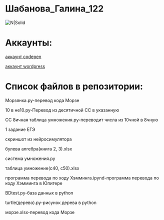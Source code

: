 # Шабанова_Галина_122
![N|Solid](https://scientificrussia.ru/images/b/teb-full.jpg)
# Аккаунты:


[аккаунт codepen](https://codepen.io/Galua122)


[аккаунт wordpress](https://wordpress.com/home/reallife979489743.wordpress.com)
 
 
# Список файлов в репозитории:


Морзянка.py-перевод кода Морзе


10 в не10.py-Перевод из десятичной СС в указанную 


СС 8ичная таблица умножения.py-переводит числа из 10чной в 8чную


1 задание ЕГЭ


скриншот из нейросимулятора


булева алгебра(книга 2, 3).xlsx


система умножения.py


таблица умножение(с40, с50).xlsx


программа перевода по ходу Хэмминга.ipynd-программа перевода по коду Хэмминга в Юпитере


BDtest.py-база данных в python


turtle(дерево).py-рисунок дерева в python


морзе.xlsx-перевод кода Морзе

